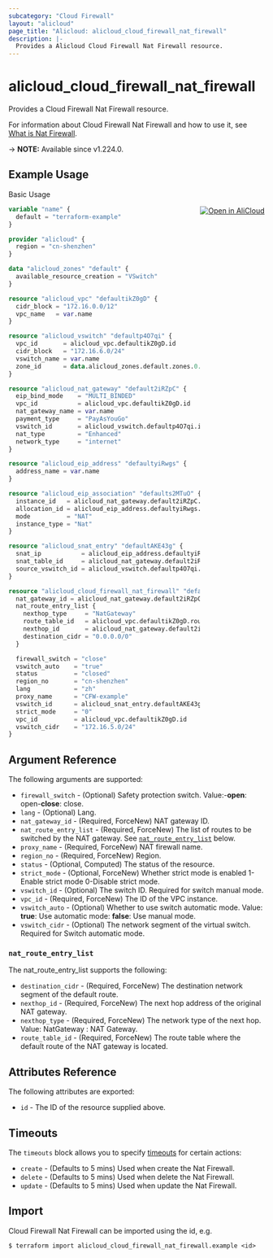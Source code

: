 ```yaml
---
subcategory: "Cloud Firewall"
layout: "alicloud"
page_title: "Alicloud: alicloud_cloud_firewall_nat_firewall"
description: |-
  Provides a Alicloud Cloud Firewall Nat Firewall resource.
---
```


# alicloud_cloud_firewall_nat_firewall

Provides a Cloud Firewall Nat Firewall resource. 

For information about Cloud Firewall Nat Firewall and how to use it, see [What is Nat Firewall](https://www.alibabacloud.com/help/zh/cloud-firewall/developer-reference/api-cloudfw-2017-12-07-createsecurityproxy).

-> **NOTE:** Available since v1.224.0.

## Example Usage
<div class="oics-button" style="float: right;margin: 0 0 -40px 0;">
  <a href="https://api.aliyun.com/api-tools/terraform?resource=alicloud_cloud_firewall_nat_firewall&exampleId=19d83e5d-c8c8-684a-59b0-b0b5f4d5458dab48e0cc&activeTab=example&spm=docs.r.cloud_firewall_nat_firewall.0.19d83e5dc8" target="_blank">
    <img alt="Open in AliCloud" src="https://img.alicdn.com/imgextra/i1/O1CN01hjjqXv1uYUlY56FyX_!!6000000006049-55-tps-254-36.svg" style="max-height: 44px; margin: 32px auto; max-width: 100%;">
  </a>
</div>

Basic Usage

```terraform
variable "name" {
  default = "terraform-example"
}

provider "alicloud" {
  region = "cn-shenzhen"
}

data "alicloud_zones" "default" {
  available_resource_creation = "VSwitch"
}

resource "alicloud_vpc" "defaultikZ0gD" {
  cidr_block = "172.16.0.0/12"
  vpc_name   = var.name
}

resource "alicloud_vswitch" "defaultp4O7qi" {
  vpc_id       = alicloud_vpc.defaultikZ0gD.id
  cidr_block   = "172.16.6.0/24"
  vswitch_name = var.name
  zone_id      = data.alicloud_zones.default.zones.0.id
}

resource "alicloud_nat_gateway" "default2iRZpC" {
  eip_bind_mode    = "MULTI_BINDED"
  vpc_id           = alicloud_vpc.defaultikZ0gD.id
  nat_gateway_name = var.name
  payment_type     = "PayAsYouGo"
  vswitch_id       = alicloud_vswitch.defaultp4O7qi.id
  nat_type         = "Enhanced"
  network_type     = "internet"
}

resource "alicloud_eip_address" "defaultyiRwgs" {
  address_name = var.name
}

resource "alicloud_eip_association" "defaults2MTuO" {
  instance_id   = alicloud_nat_gateway.default2iRZpC.id
  allocation_id = alicloud_eip_address.defaultyiRwgs.id
  mode          = "NAT"
  instance_type = "Nat"
}

resource "alicloud_snat_entry" "defaultAKE43g" {
  snat_ip           = alicloud_eip_address.defaultyiRwgs.ip_address
  snat_table_id     = alicloud_nat_gateway.default2iRZpC.snat_table_ids
  source_vswitch_id = alicloud_vswitch.defaultp4O7qi.id
}

resource "alicloud_cloud_firewall_nat_firewall" "default" {
  nat_gateway_id = alicloud_nat_gateway.default2iRZpC.id
  nat_route_entry_list {
    nexthop_type     = "NatGateway"
    route_table_id   = alicloud_vpc.defaultikZ0gD.route_table_id
    nexthop_id       = alicloud_nat_gateway.default2iRZpC.id
    destination_cidr = "0.0.0.0/0"
  }

  firewall_switch = "close"
  vswitch_auto    = "true"
  status          = "closed"
  region_no       = "cn-shenzhen"
  lang            = "zh"
  proxy_name      = "CFW-example"
  vswitch_id      = alicloud_snat_entry.defaultAKE43g.source_vswitch_id
  strict_mode     = "0"
  vpc_id          = alicloud_vpc.defaultikZ0gD.id
  vswitch_cidr    = "172.16.5.0/24"
}
```

## Argument Reference

The following arguments are supported:
* `firewall_switch` - (Optional) Safety protection switch. Value:-**open**: open-**close**: close.
* `lang` - (Optional) Lang.
* `nat_gateway_id` - (Required, ForceNew) NAT gateway ID.
* `nat_route_entry_list` - (Required, ForceNew) The list of routes to be switched by the NAT gateway. See [`nat_route_entry_list`](#nat_route_entry_list) below.
* `proxy_name` - (Required, ForceNew) NAT firewall name.
* `region_no` - (Required, ForceNew) Region.
* `status` - (Optional, Computed) The status of the resource.
* `strict_mode` - (Optional, ForceNew) Whether strict mode is enabled 1-Enable strict mode 0-Disable strict mode.
* `vswitch_id` - (Optional) The switch ID. Required for switch manual mode.
* `vpc_id` - (Required, ForceNew) The ID of the VPC instance.
* `vswitch_auto` - (Optional) Whether to use switch automatic mode. Value: **true**: Use automatic mode: **false**: Use manual mode.
* `vswitch_cidr` - (Optional) The network segment of the virtual switch. Required for Switch automatic mode.

### `nat_route_entry_list`

The nat_route_entry_list supports the following:
* `destination_cidr` - (Required, ForceNew) The destination network segment of the default route.
* `nexthop_id` - (Required, ForceNew) The next hop address of the original NAT gateway.
* `nexthop_type` - (Required, ForceNew) The network type of the next hop. Value: NatGateway : NAT Gateway.
* `route_table_id` - (Required, ForceNew) The route table where the default route of the NAT gateway is located.

## Attributes Reference

The following attributes are exported:
* `id` - The ID of the resource supplied above.

## Timeouts

The `timeouts` block allows you to specify [timeouts](https://www.terraform.io/docs/configuration-0-11/resources.html#timeouts) for certain actions:
* `create` - (Defaults to 5 mins) Used when create the Nat Firewall.
* `delete` - (Defaults to 5 mins) Used when delete the Nat Firewall.
* `update` - (Defaults to 5 mins) Used when update the Nat Firewall.

## Import

Cloud Firewall Nat Firewall can be imported using the id, e.g.

```shell
$ terraform import alicloud_cloud_firewall_nat_firewall.example <id>
```
